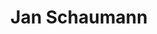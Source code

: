 ---
title: "Jan Schaumann"
link: ""
email: ""
description: "The Linode documentation library's profile page and submission listing for Jan Schaumann"
---